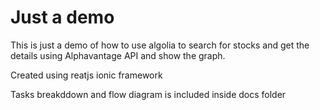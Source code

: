 # Just a demo

This is just a demo of how to use algolia to search for stocks and get the details using Alphavantage API and show the graph.

Created using reatjs ionic framework

Tasks breakddown and flow diagram is included inside docs folder
